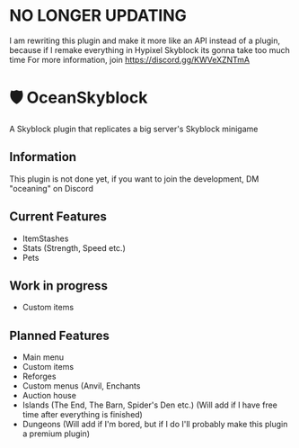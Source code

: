 # NO LONGER UPDATING
I am rewriting this plugin and make it more like an API instead of a plugin,
because if I remake everything in Hypixel Skyblock its gonna take too much time
For more information, join https://discord.gg/KWVeXZNTmA
# 🛡️ OceanSkyblock

A Skyblock plugin that replicates a big server's Skyblock minigame

## Information
This plugin is not done yet, if you want to join the development, DM "oceaning" on Discord

## Current Features
- ItemStashes
- Stats (Strength, Speed etc.)
- Pets

## Work in progress
- Custom items

## Planned Features
- Main menu
- Custom items
- Reforges
- Custom menus (Anvil, Enchants
- Auction house
- Islands (The End, The Barn, Spider's Den etc.) (Will add if I have free time after everything is finished)
- Dungeons (Will add if I'm bored, but if I do I'll probably make this plugin a premium plugin)
